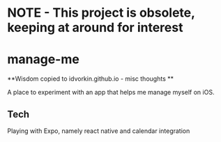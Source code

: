 # NOTE - This project is obsolete, keeping at around for interest

# manage-me

**Wisdom copied  to idvorkin.github.io - misc thoughts **

A place to experiment with an app that helps me manage myself on iOS.  

## Tech

Playing with Expo, namely react native and calendar integration 
